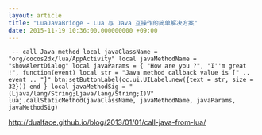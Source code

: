 ```yaml
---
layout: article
title: "LuaJavaBridge - Lua 与 Java 互操作的简单解决方案"
date: 2015-11-19 10:36:00.000000000 +09:00
---
```


` -- call Java method
                local javaClassName = "org/cocos2dx/lua/AppActivity"
                local javaMethodName = "showAlertDialog"
                local javaParams = {
                    "How are you ?",
                    "I''m great !",
                    function(event)
                        local str = "Java method callback value is [" .. event .. "]"
                        btn:setButtonLabel(cc.ui.UILabel.new({text = str, size = 32}))
                    end
                }
                local javaMethodSig = "(Ljava/lang/String;Ljava/lang/String;I)V"
                luaj.callStaticMethod(javaClassName, javaMethodName, javaParams, javaMethodSig)`


http://dualface.github.io/blog/2013/01/01/call-java-from-lua/
